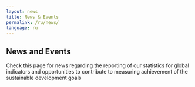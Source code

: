 ```yaml
---
layout: news
title: News & Events
permalink: /ru/news/
language: ru
---
```


## News and Events
Check this page for news regarding the reporting of our statistics for global indicators and opportunities to contribute to measuring achievement of the sustainable development goals
